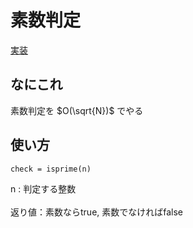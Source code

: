 # 素数判定
[実装](https://github.com/Oxojo/Oxojo-Library/blob/main/Math/isprime.cpp)

## なにこれ
素数判定を $O(\sqrt{N})$ でやる

## 使い方
```
check = isprime(n)
```
n : 判定する整数<br><br>
返り値：素数ならtrue, 素数でなければfalse
